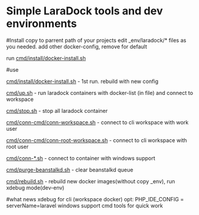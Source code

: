 # Simple LaraDock tools and dev environments

#Install
copy to parrent path of your projects
edit _env/laradock/* files as you needed. 
add other docker-config, remove for default

run [cmd/install/docker-install.sh](cmd/install/docker-install.sh)

#use

[cmd/install/docker-install.sh](cmd/install/docker-install.sh)  - 1st run. rebuild with new config

[cmd/up.sh](cmd/up.sh) - run laradock containers with docker-list (in file) and connect to workspace

[cmd/stop.sh](cmd/stop.sh) - stop all laradock container
  
  
[cmd/conn-cmd/conn-workspace.sh](cmd/conn-workspace.sh) - connect to cli workspace with work user

[cmd/conn-cmd/conn-root-workspace.sh](cmd/conn-root-workspace.sh) - connect to cli workspace with root user

[cmd/conn-*.sh](cmd/) - connect to container with windows support


[cmd/purge-beanstalkd.sh](cmd/purge-beanstalkd.sh) - clear beanstalkd queue

[cmd/rebuild.sh](cmd/rebuild.sh) - rebuild new docker images(without copy _env), run xdebug mode(dev-env)


#what news
xdebug for cli (workspace docker) opt: PHP_IDE_CONFIG = serverName=laravel
windows support
cmd tools for quick work
